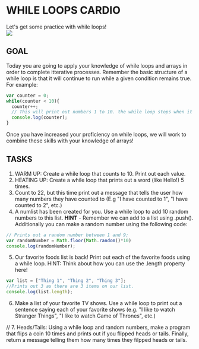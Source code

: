 WHILE LOOPS CARDIO
==================

Let's get some practice with while loops!  
![](https://media.giphy.com/media/hWddcO7xQWCqIew5rH/giphy.gif)

GOAL
------
Today you are going to apply your knowledge of while loops and arrays in order to complete itterative processes. Remember the basic structure of a while loop is that it will continue to run while a given condition remains true. For example:
```javascript
var counter = 0;
while(counter < 10){
  counter++;
  // This will print out numbers 1 to 10. the while loop stops when it gets to a value of 10.
  console.log(counter);
}
```

Once you have increased your proficiency on while loops, we will work to combine these skills with your knowledge of arrays!

TASKS
---------
1. WARM UP: Create a while loop that counts to 10. Print out each value.
2. HEATING UP: Create a while loop that prints out a word (like Hello!) 5 times.
3. Count to 22, but this time print out a message that tells the user how many numbers they have counted to (E.g "I have counted to 1", "I have counted to 2", etc.)
4. A numlist has been created for you. Use a while loop to add 10 random numbers to this list. **HINT** - Remember we can add to a list using .push(). Additionally you can make a random number using the following code:
```javascript
// Prints out a random number between 1 and 9;
var randomNumber = Math.floor(Math.random()*10)
console.log(randomNumber);
```
5. Our favorite foods list is back! Print out each of the favorite foods using a while loop. HINT: Think about how you can use the .length property here! 
```javascript
var list = ["Thing 1", "Thing 2", "Thing 3"];
//Prints out 3 as there are 3 items on our list.
console.log(list.length);
```
6. Make a list of your favorite TV shows. Use a while loop to print out a sentence saying each of your favorite shows (e.g. "I like to watch Stranger Things", "I like to watch Game of Thrones", etc.)




// 7. Heads/Tails: Using a while loop and random numbers, make a program that flips a coin 10 times and prints out if you flipped heads or tails. Finally, return a message telling them how many times they filpped heads or tails.